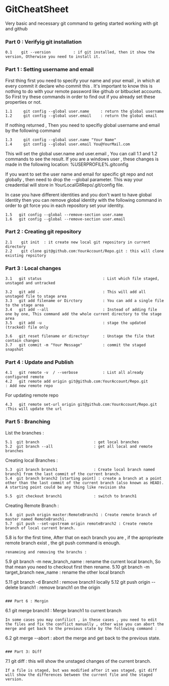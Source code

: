 # GitCheatSheet
Very basic and necessary git command to geting started working with git and github
### Part 0 : Verifyig git installation

```
0.1    git --version          : if git installed, then it show the version, Otherwise you need to install it.
```

### Part 1 : Setting username and email 

First thing first you need to specify your name and your email , in which at every commit it declare who commit this . It's important to know this is nothing to do with your remote password like github or bitbucket accounts.
So First try these commands in order to find out if you already set these properties or not.
```
1.1     git config --global user.name     : return the global username 
1.2     git config --global user.email    : return the global email
```
If nothing returned , Then you need to specifiy global username and email by the following command  

```
1.3     git config --global user.name "Your Name" 
1.4     git config --global user.email You@YourMail.com 
```

This will set the global user.name and user.email , You can call 1.1 and 1.2 commands to see the result.
If you are a windows user , these changes is made in the following location: %USERPROFILE%\.gitconfig  

If you want to set the user name and email for specific git repo and not globally , then need to drop the --global parameter. This way your creadential will store in YourLocalGitRepo/.git/config file.

In case you have different identities and you don't want to have global identity then you can remove global identity with the following command in order to git force you in each repository set your identity.

```
1.5   git config --global --remove-section user.name
1.6   git config --global --remove-section user.email
```


### Part 2 : Creating git repository

```
2.1    git init  : it create new local git repository in current directory
2.2    git clone git@github.com:YourAccount/Repo.git : this will clone existing repsitory
```

### Part 3 : Local changes
```
3.1   git status                           : List which file staged, unstaged and untracked 

3.2   git add .                            : This will add all unstaged file to stage area
3.3   git add filename or Dirctory         : You can add a single file to the stage area
3.4   git add --all                        : Instead of adding file one by one, This command add the whole current directory to the stage area
3.5   git add -u                           : stage the updated (tracked) file only

3.6   git reset filename or directoyr      : Unstage the file that contain changes
3.7   git commit -m "Your Message"         : commit the staged snapshot 
```

### Part 4 : Update and Publish
```
4.1   git remote -v  / --verbose           : List all already configured remote
4.2   git remote add origin git@github.com:YourAccount/Repo.git           : Add new remote repo 
```
For updating remote repo
```
4.3   git remote set-url origin git@github.com:YourAccount/Repo.git     :This will update the url
```
### Part 5 : Branching

List the branches :
```
5.1  git branch                        : get local branches
5.2  git branch --all                  : get all local and remote branches
```

Creating local Branches :
```
5.3  git branch branch1                : Create local branch named branch1 from the last commit of the current branch.
5.4  git branch branch2 [starting point] : create a branch at a point other than the last commit of the current branch (also known as HEAD). A starting point could be any thing like revision sha 

5.5  git checkout branch1              : switch to branch1
```
Creating Remote Branch :
```
5.6  git push origin master:RemoteBranch1 : Create remote branch of master named RemoteBranch1.
5.7  git push --set-upstream origin remoteBranch2 : Create remote branch of local current branch.
```
5.8 is for the first time, After that on each branch you are , if the aproprieate remote branch exist , the git push command is enough.

```
renameing and removing the branchs :
```
5.9  git branch -m new_branch_name     : rename the current local branch, So that mean you need to checkout first then rename.
5.10  git branch -m target_branch   new_name    : rename the other local branch

5.11  git branch -d Branch1             : remove branch1 locally
5.12  git push origin --delete branch1  : remove branch1 on the origin
```

### Part 6 : Mergin
```
6.1 git merge branch1           : Merge branch1 to current branch
```
In some cases you may confilict , in these cases , you need to edit the files and fix the conflict manually , other wise you can abort the merge and get back to the previous state by the following command :
```
6.2 git merge --abort           : abort the merge and get back to the previous state.
```

### Part 3: Diff
```
7.1 git diff                    : this will show the unstaged changes of the current branch.
```
If a file is staged, but was modified after it was staged, git diff will show the differences between the current file and the staged version.